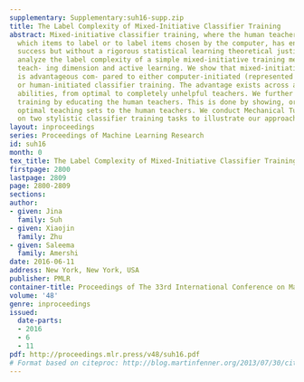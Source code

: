 ```yaml
---
supplementary: Supplementary:suh16-supp.zip
title: The Label Complexity of Mixed-Initiative Classifier Training
abstract: Mixed-initiative classifier training, where the human teacher can choose
  which items to label or to label items chosen by the computer, has enjoyed empirical
  success but without a rigorous statistical learning theoretical justification. We
  analyze the label complexity of a simple mixed-initiative training mechanism using
  teach- ing dimension and active learning. We show that mixed-initiative training
  is advantageous com- pared to either computer-initiated (represented by active learning)
  or human-initiated classifier training. The advantage exists across all human teaching
  abilities, from optimal to completely unhelpful teachers. We further improve classifier
  training by educating the human teachers. This is done by showing, or explaining,
  optimal teaching sets to the human teachers. We conduct Mechanical Turk human experiments
  on two stylistic classifier training tasks to illustrate our approach.
layout: inproceedings
series: Proceedings of Machine Learning Research
id: suh16
month: 0
tex_title: The Label Complexity of Mixed-Initiative Classifier Training
firstpage: 2800
lastpage: 2809
page: 2800-2809
sections: 
author:
- given: Jina
  family: Suh
- given: Xiaojin
  family: Zhu
- given: Saleema
  family: Amershi
date: 2016-06-11
address: New York, New York, USA
publisher: PMLR
container-title: Proceedings of The 33rd International Conference on Machine Learning
volume: '48'
genre: inproceedings
issued:
  date-parts:
  - 2016
  - 6
  - 11
pdf: http://proceedings.mlr.press/v48/suh16.pdf
# Format based on citeproc: http://blog.martinfenner.org/2013/07/30/citeproc-yaml-for-bibliographies/
---
```

